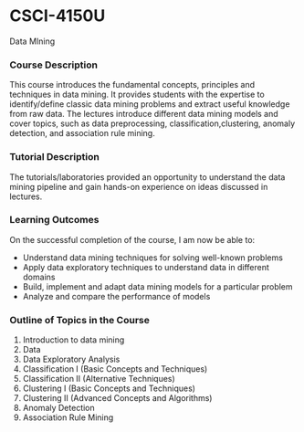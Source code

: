 # CSCI-4150U
Data MIning
### Course Description
This course introduces the fundamental concepts, principles and techniques in data mining. It provides students with the expertise to identify/define classic data mining problems and extract useful knowledge from raw data. The lectures introduce different data mining models and cover topics, such as data preprocessing, classification,clustering, anomaly detection, and association rule mining. 

### Tutorial Description
The tutorials/laboratories provided an opportunity to understand the data mining pipeline and gain hands-on experience on ideas discussed in lectures.

### Learning Outcomes
On the successful completion of the course, I am now be able to:
  - Understand data mining techniques for solving well-known problems
  - Apply data exploratory techniques to understand data in different domains
  - Build, implement and adapt data mining models for a particular problem
  - Analyze and compare the performance of models

### Outline of Topics in the Course
1. Introduction to data mining
2. Data
3. Data Exploratory Analysis
4. Classification I (Basic Concepts and Techniques)
5. Classification II (Alternative Techniques)
6. Clustering I (Basic Concepts and Techniques)
7. Clustering II (Advanced Concepts and Algorithms)
8. Anomaly Detection
9. Association Rule Mining
